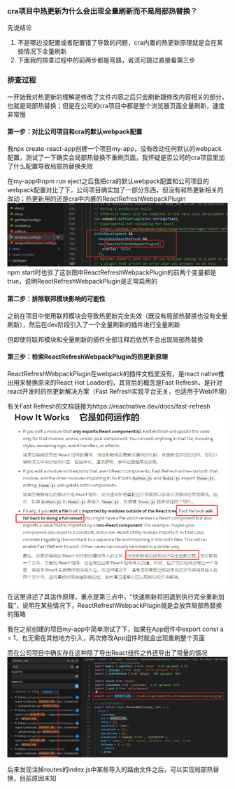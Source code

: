 ### cra项目中热更新为什么会出现全量刷新而不是局部热替换？
先说结论
1. 不是哪边没配置或者配置错了导致的问题，cra内置的热更新原理就是会在某些情况下全量刷新
2. 下面我的排查过程中的前两步都是弯路，省流可跳过直接看第三步
### 排查过程
一开始我对热更新的理解是修改了文件内容之后只会刷新跟修改内容相关的部分，也就是局部热替换；但是在公司的cra项目中都是整个浏览器页面全量刷新，速度非常慢

#### 第一步：对比公司项目和cra的默认webpack配置

我npx create-react-app创建一个项目my-app，没有改动任何默认的webpack配置，测试了一下确实会局部热替换不重刷页面，我怀疑是否公司的cra项目里加了什么配置导致局部热替换失败

在my-app中npm run eject之后我把cra的默认webpack配置和公司项目的webpack配置对比了下，公司项目确实加了一部分东西，但没有和热更新相关的改动；热更新用的还是cra中内置的ReactRefreshWebpackPlugin
![hmr](../imgs/hmr.png)
npm start时也验了这张图中ReactRefreshWebpackPlugin的前两个变量都是true，说明ReactRefreshWebpackPlugin是正常启用的

#### 第二步：排除联邦模块影响的可能性

之前在项目中使用联邦模块会导致热更新完全失效（既没有局部热替换也没有全量刷新），然后在dev阶段引入了一个全量刷新的插件进行全量刷新

但即使将联邦模块和全量刷新的插件全部注释后依然不会出现局部热替换

#### 第三步：检索ReactRefreshWebpackPlugin的热更新原理

ReactRefreshWebpackPlugin在webpack的插件文档里没有，是react native推出用来替换原来的React Hot Loader的，其背后的概念是Fast Refresh，是针对react开发时的热更新解决方案（Fast Refresh实现平台无关，也适用于Web环境）

有关Fast Refresh的文档链接为https://reactnative.dev/docs/fast-refresh
![refresh](../imgs/refresh.png)

在这里讲述了其运作原理，重点是第三点中，“快速刷新将回退到执行完全重新加载”，说明在某些情况下，ReactRefreshWebpackPlugin就是会放弃局部热替换的策略

我在之前创建的项目my-app中简单测试了下，如果在App组件中export const a = 1，也无需在其他地方引入，再次修改App组件时就会出现重刷整个页面

而在公司项目中确实存在这种除了导出React组件之外还导出了常量的情况
![const](../imgs/const.png)

后来发现注掉routes的index.js中某些导入的路由文件之后，可以实现局部热替换，目前原因未知
